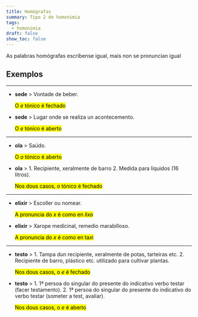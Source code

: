 ```yaml
---
title: Homógrafas
summary: Tipo 2 de homonimia
tags:
  - homonimia
draft: false
show_toc: false
---
```

As palabras homógrafas escríbense igual, mais non se pronuncian igual

## Exemplos

- - -

* **sede** > Vontade de beber. 

  <mark>O *e* tónico é fechado</mark>
* **sede** > Lugar onde se realiza un acontecemento.

  <mark>O *e* tónico é aberto</mark>

- - -

* **ola** > Saúdo. 

  <mark>O *o* tónico é aberto</mark>
* **ola** > 1. Recipiente, xeralmente de barro 2. Medida para líquidos (16 litros).

  <mark>Nos dous casos, *o* tónico é fechado</mark>

- - -

* **elixir** > Escoller ou nomear.  

  <mark>A pronuncia do *x* é como en *lixo*</mark>
* **elixir** > Xarope medicinal, remedio marabilloso.

  <mark>A pronuncia do *x* é como en ta*x*i</mark>

- - -

* **testo** > 1. Tampa dun recipiente, xeralmente de potas, tarteiras etc. 2. Recipiente de barro, plástico etc. utilizado para cultivar plantas.  

  <mark>Nos dous casos, o *e* é fechado</mark>
* **testo** > 1. 1ª persoa do singular do presente do indicativo verbo testar (facer testamento). 2. 1ª persoa do singular do presente do indicativo do verbo testar (someter a test,  avaliar). 

  <mark>Nos dous casos, o *e* é aberto</mark>